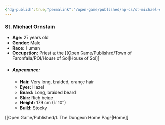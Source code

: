 ```yaml
---
{"dg-publish":true,"permalink":"/open-game/published/np-cs/st-michael-ornstain/"}
---
```


### St. Michael Ornstain

- **Age:** 27 years old
- **Gender:** Male
- **Race:** Human
- **Occupation:** Priest at the [[Open Game/Published/Town of Faronfalla/POI/House of Sol\|House of Sol]]
- ##### **Appearance:**
    - **Hair:** Very long, braided, orange hair
    - **Eyes:** Hazel
    - **Beard:** Long, braided beard
    - **Skin:** Rich beige
    - **Height:** 179 cm (5′ 10″)
    - **Build:** Stocky

[[Open Game/Published/1. The Dungeon Home Page\|Home]]